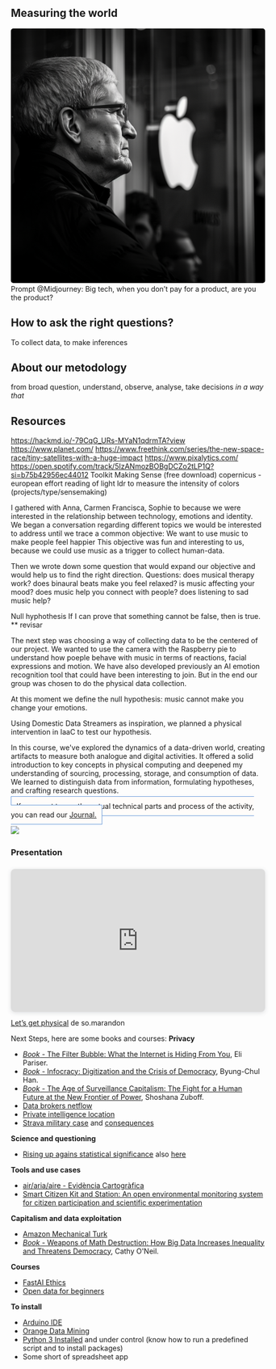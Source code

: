 ## Measuring the world
<img src="../images/Measuringtheworld.webp" alt="interventions timeline" style="border-radius: 5px;"> 
<figcaption>Prompt @Midjourney: Big tech, when you don’t pay for a product, are you the product?</figcaption>

## How to ask the right questions? 
To collect data, to make inferences

## About our metodology
from broad question, understand, observe, analyse, take decisions *in a way that* 

## Resources
https://hackmd.io/-79CqG_URs-MYaN1qdrmTA?view
https://www.planet.com/
https://www.freethink.com/series/the-new-space-race/tiny-satellites-with-a-huge-impact
https://www.pixalytics.com/
https://open.spotify.com/track/5IzANmozBOBgDCZo2tLP1Q?si=b75b42956ec44012
Toolkit Making Sense (free download)
copernicus - european effort
reading of light ldr to measure the intensity of colors (projects/type/sensemaking)

I gathered with  Anna, Carmen Francisca, Sophie to because we were interested in the relationship between technology, emotions and identity. We began a conversation regarding different topics we would be interested to address until we trace a common objective: 
We want to use music to make people feel happier
This objective was fun and interesting to us, because we could use music as a trigger to collect human-data. 

Then we wrote down some question that would expand our objective and would help us to find the right direction. 
Questions: 
does musical therapy work?
does binaural beats make you feel relaxed?
is music affecting your mood?
does music help you connect with people? 
does listening to sad music help?

Null hyphothesis
If I can prove that something cannot be false, then is true. ** revisar

The next step was choosing a way of collecting data to be the centered of our project. We wanted to use the camera with the Raspberry pie to understand how poeple behave with music in terms of reactions, facial expressions and motion. We have also developed previously an AI emotion recognition tool that could have been interesting to join. But in the end our group was chosen to do the physical data collection. 

At this moment we define the null hypothesis: music cannot make you change your emotions. 

Using Domestic Data Streamers as inspiration, we planned a physical intervention in IaaC to test our hypothesis. 





In this course, we've explored the dynamics of a data-driven world, creating artifacts to measure both analogue and digital activities. It offered a solid introduction to key concepts in physical computing and deepened my understanding of sourcing, processing, storage, and consumption of data. We learned to distinguish data from information, formulating hypotheses, and crafting research questions. 

<span style="background-color: #FFFCFA; padding: 10px; border: 1px solid #699ADA;">If you want to see the actual technical parts and process of the activity, you can read our [Journal.](https://hackmd.io/XC00gQSFT9SQP1POiJPHgA?both)</span>

![](../../images/term2/Measuring/Measuring.jpg)


### Presentation 
<div style="position: relative; width: 100%; height: 0; padding-top: 56.2225%;
 padding-bottom: 0; box-shadow: 0 2px 8px 0 rgba(63,69,81,0.16); margin-top: 1.6em; margin-bottom: 0.9em; overflow: hidden;
 border-radius: 8px; will-change: transform;">
  <iframe loading="lazy" style="position: absolute; width: 100%; height: 100%; top: 0; left: 0; border: none; padding: 0;margin: 0;"
    src="https:&#x2F;&#x2F;www.canva.com&#x2F;design&#x2F;DAF8SojQySw&#x2F;F-ctR9KF_G1oswEQUDf-LA&#x2F;view?embed" allowfullscreen="allowfullscreen" allow="fullscreen">
  </iframe>
</div>
<a href="https:&#x2F;&#x2F;www.canva.com&#x2F;design&#x2F;DAF8SojQySw&#x2F;F-ctR9KF_G1oswEQUDf-LA&#x2F;view?utm_content=DAF8SojQySw&amp;utm_campaign=designshare&amp;utm_medium=embeds&amp;utm_source=link" target="_blank" rel="noopener">Let’s get physical</a> de so.marandon

Next Steps, here are some books and courses: 
**Privacy**
- [_Book_ - The Filter Bubble: What the Internet is Hiding From You](https://www.goodreads.com/book/show/10596103-the-filter-bubble?from_search=true&from_srp=true&qid=Vz2TLUup2J&rank=1), Eli Pariser.
- [_Book_ - Infocracy: Digitization and the Crisis of Democracy](https://www.goodreads.com/book/show/60659995-infocracy?from_search=true&from_srp=true&qid=2mIIViIz7M&rank=1), Byung-Chul Han.
- [_Book_ - The Age of Surveillance Capitalism: The Fight for a Human Future at the New Frontier of Power](https://www.goodreads.com/book/show/26195941-the-age-of-surveillance-capitalism), Shoshana Zuboff.
- [Data brokers netflow](https://www.vice.com/en/article/jg84yy/data-brokers-netflow-data-team-cymru)
- [Private intelligence location](https://www.vice.com/en/article/qj454d/private-intelligence-location-data-xmode-hyas)
- [Strava military case](https://www.wired.com/story/strava-heat-map-military-bases-fitness-trackers-privacy/) and [consequences](https://edition.cnn.com/2018/01/28/politics/strava-military-bases-location/index.html)

**Science and questioning**

- [Rising up agains statistical significance](https://www.nature.com/articles/d41586-019-00857-9) also [here](https://pubmed.ncbi.nlm.nih.gov/30894741/)

**Tools and use cases**

- [air/aria/aire - Evidència Cartogràfica](http://air.300000.eu/#ca)
- [Smart Citizen Kit and Station: An open environmental monitoring system for citizen participation and scientific experimentation](https://www.hardware-x.com/article/S2468-0672(19)30020-3/fulltext)

**Capitalism and data exploitation**

- [Amazon Mechanical Turk](https://www.theatlantic.com/business/archive/2018/01/amazon-mechanical-turk/551192/)
- [_Book_ - Weapons of Math Destruction: How Big Data Increases Inequality and Threatens Democracy](https://www.goodreads.com/book/show/28186015-weapons-of-math-destruction), Cathy O'Neil.

**Courses**

- [FastAI Ethics](https://ethics.fast.ai/syllabus/)
- [Open data for beginners](https://ukdataservice.ac.uk/learning-hub/)

**To install**

- [Arduino IDE](https://www.arduino.cc/en/software)
- [Orange Data Mining](https://orangedatamining.com/)
- [Python 3 Installed](https://fablabbcn-projects.gitlab.io/learning/fabacademy-local-docs/clubs/codeclub/scripting/#installing-python) and under control (know how to run a predefined script and to install packages)
- Some short of spreadsheet app




